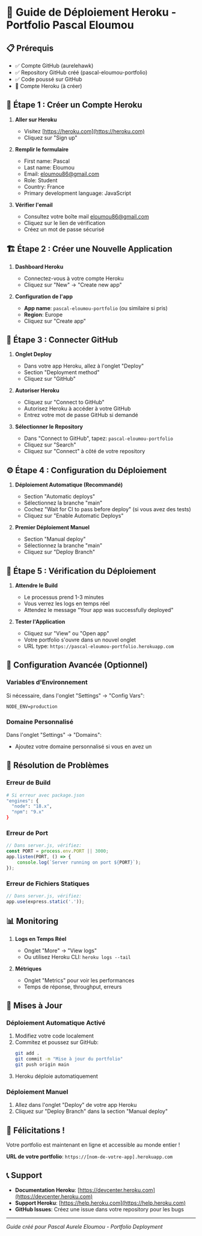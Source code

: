 # 🚀 Guide de Déploiement Heroku - Portfolio Pascal Eloumou

## 📋 Prérequis

- ✅ Compte GitHub (aurelehawk)
- ✅ Repository GitHub créé (pascal-eloumou-portfolio)
- ✅ Code poussé sur GitHub
- 🔲 Compte Heroku (à créer)

## 🎯 Étape 1 : Créer un Compte Heroku

1. **Aller sur Heroku**
   - Visitez [https://heroku.com](https://heroku.com)
   - Cliquez sur "Sign up"

2. **Remplir le formulaire**
   - First name: Pascal
   - Last name: Eloumou
   - Email: eloumou86@gmail.com
   - Role: Student
   - Country: France
   - Primary development language: JavaScript

3. **Vérifier l'email**
   - Consultez votre boîte mail eloumou86@gmail.com
   - Cliquez sur le lien de vérification
   - Créez un mot de passe sécurisé

## 🏗️ Étape 2 : Créer une Nouvelle Application

1. **Dashboard Heroku**
   - Connectez-vous à votre compte Heroku
   - Cliquez sur "New" → "Create new app"

2. **Configuration de l'app**
   - **App name**: `pascal-eloumou-portfolio` (ou similaire si pris)
   - **Region**: Europe
   - Cliquez sur "Create app"

## 🔗 Étape 3 : Connecter GitHub

1. **Onglet Deploy**
   - Dans votre app Heroku, allez à l'onglet "Deploy"
   - Section "Deployment method"
   - Cliquez sur "GitHub"

2. **Autoriser Heroku**
   - Cliquez sur "Connect to GitHub"
   - Autorisez Heroku à accéder à votre GitHub
   - Entrez votre mot de passe GitHub si demandé

3. **Sélectionner le Repository**
   - Dans "Connect to GitHub", tapez: `pascal-eloumou-portfolio`
   - Cliquez sur "Search"
   - Cliquez sur "Connect" à côté de votre repository

## ⚙️ Étape 4 : Configuration du Déploiement

1. **Déploiement Automatique (Recommandé)**
   - Section "Automatic deploys"
   - Sélectionnez la branche "main"
   - Cochez "Wait for CI to pass before deploy" (si vous avez des tests)
   - Cliquez sur "Enable Automatic Deploys"

2. **Premier Déploiement Manuel**
   - Section "Manual deploy"
   - Sélectionnez la branche "main"
   - Cliquez sur "Deploy Branch"

## 📱 Étape 5 : Vérification du Déploiement

1. **Attendre le Build**
   - Le processus prend 1-3 minutes
   - Vous verrez les logs en temps réel
   - Attendez le message "Your app was successfully deployed"

2. **Tester l'Application**
   - Cliquez sur "View" ou "Open app"
   - Votre portfolio s'ouvre dans un nouvel onglet
   - URL type: `https://pascal-eloumou-portfolio.herokuapp.com`

## 🔧 Configuration Avancée (Optionnel)

### Variables d'Environnement
Si nécessaire, dans l'onglet "Settings" → "Config Vars":
```
NODE_ENV=production
```

### Domaine Personnalisé
Dans l'onglet "Settings" → "Domains":
- Ajoutez votre domaine personnalisé si vous en avez un

## 🚨 Résolution de Problèmes

### Erreur de Build
```bash
# Si erreur avec package.json
"engines": {
  "node": "18.x",
  "npm": "9.x"
}
```

### Erreur de Port
```javascript
// Dans server.js, vérifiez:
const PORT = process.env.PORT || 3000;
app.listen(PORT, () => {
    console.log(`Server running on port ${PORT}`);
});
```

### Erreur de Fichiers Statiques
```javascript
// Dans server.js, vérifiez:
app.use(express.static('.'));
```

## 📊 Monitoring

1. **Logs en Temps Réel**
   - Onglet "More" → "View logs"
   - Ou utilisez Heroku CLI: `heroku logs --tail`

2. **Métriques**
   - Onglet "Metrics" pour voir les performances
   - Temps de réponse, throughput, erreurs

## 🔄 Mises à Jour

### Déploiement Automatique Activé
1. Modifiez votre code localement
2. Commitez et poussez sur GitHub:
   ```bash
   git add .
   git commit -m "Mise à jour du portfolio"
   git push origin main
   ```
3. Heroku déploie automatiquement

### Déploiement Manuel
1. Allez dans l'onglet "Deploy" de votre app Heroku
2. Cliquez sur "Deploy Branch" dans la section "Manual deploy"

## 🎉 Félicitations !

Votre portfolio est maintenant en ligne et accessible au monde entier !

**URL de votre portfolio**: `https://[nom-de-votre-app].herokuapp.com`

## 📞 Support

- **Documentation Heroku**: [https://devcenter.heroku.com](https://devcenter.heroku.com)
- **Support Heroku**: [https://help.heroku.com](https://help.heroku.com)
- **GitHub Issues**: Créez une issue dans votre repository pour les bugs

---
*Guide créé pour Pascal Aurele Eloumou - Portfolio Deployment*